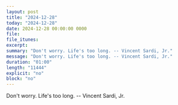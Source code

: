 ```yaml
---
layout: post
title: "2024-12-28"
today: "2024-12-28"
date: 2024-12-28 00:00:00 0000
file:
file_itunes:
excerpt:
summary: "Don't worry. Life's too long. -- Vincent Sardi, Jr."
message: "Don't worry. Life's too long. -- Vincent Sardi, Jr."
duration: "01:00"
length: "11444"
explicit: "no"
block: "no"
---
```

Don't worry. Life's too long. -- Vincent Sardi, Jr.

